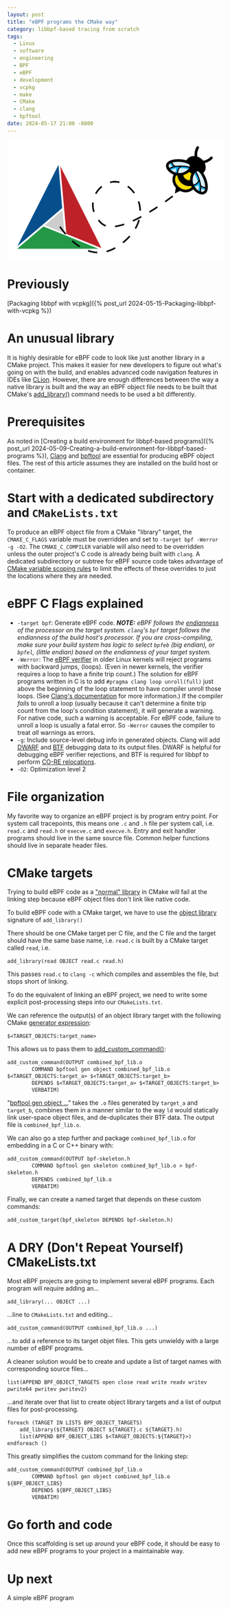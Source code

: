 ```yaml
---
layout: post
title: "eBPF programs the CMake way"
category: libbpf-based tracing from scratch
tags: 
  - Linux
  - software
  - engineering
  - BPF
  - eBPF
  - development
  - vcpkg
  - make
  - CMake
  - clang
  - bpftool
date: 2024-05-17 21:00 -0800
---
```

![eBPF / CMake logo mashup](/images/ebpf-the-cmake-way.png)

# Previously
[Packaging libbpf with vcpkg]({% post_url 2024-05-15-Packaging-libbpf-with-vcpkg %})

# An unusual library
It is highly desirable for eBPF code to look like just another library in a CMake project.
This makes it easier for new developers to figure out what's going on with the build, and
enables advanced code navigation features in IDEs like [CLion](https://www.jetbrains.com/clion/).
However, there are enough differences between the way a native library is built
and the way an eBPF object file needs to be built that CMake's 
[add_library()](https://cmake.org/cmake/help/latest/command/add_library.html) 
command needs to be used a bit differently.

# Prerequisites
As noted in
[Creating a build environment for libbpf-based programs]({% post_url 2024-05-09-Creating-a-build-environment-for-libbpf-based-programs %}),
[Clang](https://clang.llvm.org/) and [bpftool](https://github.com/libbpf/bpftool)
are essential for producing eBPF object files.
The rest of this article assumes they are installed on the build host or container.

# Start with a dedicated subdirectory and `CMakeLists.txt`
To produce an eBPF object file from a CMake "library" target,
the `CMAKE_C_FLAGS` variable must be overridden and set to `-target bpf -Werror -g -O2`.
The `CMAKE_C_COMPILER` variable will also need to be overridden unless the outer project's C
code is already being built with `clang`.
A dedicated subdirectory or subtree for eBPF source code takes advantage of
[CMake variable scoping rules](https://cmake.org/cmake/help/book/mastering-cmake/chapter/Writing%20CMakeLists%20Files.html#variable-scope)
to limit the effects of these overrides to just the locations where they are needed.

# eBPF C Flags explained
 - `-target bpf`: Generate eBPF code.
   _**NOTE:** eBPF follows the [endianness](https://en.wikipedia.org/wiki/Endianness#Overview) of the processor on
   the target system.
   `clang`'s `bpf` target follows the endianness of the build host's processor.
   If you are cross-compiling, make sure your build system has logic to select `bpfeb` (big endian),
   or `bpfel`, (little endian) based on the endianness of your target system._
 - `-Werror`: The [eBPF verifier](https://www.kernel.org/doc/html/latest/bpf/verifier.html) in older Linux kernels
   will reject programs with backward jumps, (loops).
   (Even in newer kernels, the verifier requires a loop to have a finite trip count.)
   The solution for eBPF programs written in C is to add `#pragma clang loop unroll(full)` just above the beginning
   of the loop statement to have compiler unroll those loops.
   (See [Clang's documentation](https://clang.llvm.org/docs/LanguageExtensions.html#loop-unrolling) for more
   information.)
   If the compiler _fails_ to unroll a loop (usually because it can't determine a finite trip count from the loop's
   condition statement), it will generate a warning.
   For native code, such a warning is acceptable.
   For eBPF code, failure to unroll a loop is usually a fatal error.
   So `-Werror` causes the compiler to treat _all_ warnings as errors.
 - `-g`: Include source-level debug info in generated objects.
   Clang will add [DWARF](https://dwarfstd.org/) and [BTF](https://www.kernel.org/doc/html/latest/bpf/btf.html) 
   debugging data to its output files.
   DWARF is helpful for debugging eBPF verifier rejections, and BTF is required for libbpf to perform
   [CO-RE relocations](https://github.com/libbpf/libbpf#bpf-co-re-compile-once--run-everywhere).
 - `-O2`: Optimization level 2

# File organization
My favorite way to organize an eBPF project is by program entry point.
For system call tracepoints, this means one `.c` and `.h` file per system call, i.e. `read.c` and `read.h` or
`execve.c` and `execve.h`.
Entry and exit handler programs should live in the same source file.  Common helper functions should live in
separate header files.

# CMake targets
Trying to build eBPF code as a
["normal" library](https://cmake.org/cmake/help/latest/command/add_library.html#normal-libraries)
in CMake will fail at the linking step because eBPF object files don't link like native code.

To build eBPF code with a CMake target, we have to use the
[object library](https://cmake.org/cmake/help/latest/command/add_library.html#object-libraries)
signature of `add_library()`

There should be one CMake target per C file, and the C file and the target should have the same base name,
i.e. `read.c` is built by a CMake target called `read`, i.e.

```
add_library(read OBJECT read.c read.h)
```

This passes `read.c` to `clang -c` which compiles and assembles the file, but stops short of linking.

To do the equivalent of linking an eBPF project,
we need to write some explicit post-processing steps into our `CMakeLists.txt`.

We can reference the output(s) of an object library target with the following CMake
[generator expression](https://cmake.org/cmake/help/latest/manual/cmake-generator-expressions.7.html):
```
$<TARGET_OBJECTS:target_name>
```

This allows us to pass them to
[add_custom_command()](https://cmake.org/cmake/help/latest/command/add_custom_command.html):

```
add_custom_command(OUTPUT combined_bpf_lib.o
        COMMAND bpftool gen object combined_bpf_lib.o $<TARGET_OBJECTS:target_a> $<TARGET_OBJECTS:target_b>
        DEPENDS $<TARGET_OBJECTS:target_a> $<TARGET_OBJECTS:target_b>
        VERBATIM)
```

"[bpftool gen object ...](https://github.com/libbpf/bpftool/blob/main/docs/bpftool-gen.rst)"
takes the `.o` files generated by `target_a` and `target_b`, combines them in a manner similar to the way
`ld` would statically link user-space object files, and de-duplicates their BTF data.
The output file is `combined_bpf_lib.o`.

We can also go a step further and package `combined_bpf_lib.o` for embedding in a C or C++ binary with:
```
add_custom_command(OUTPUT bpf-skeleton.h
        COMMAND bpftool gen skeleton combined_bpf_lib.o > bpf-skeleton.h
        DEPENDS combined_bpf_lib.o
        VERBATIM)
```

Finally, we can create a named target that depends on these custom commands:
```
add_custom_target(bpf_skeleton DEPENDS bpf-skeleton.h)
```

# A DRY (Don't Repeat Yourself) CMakeLists.txt
Most eBPF projects are going to implement several eBPF programs.
Each program will require adding an...
```
add_library(... OBJECT ...)
```
...line to `CMakeLists.txt` and editing...
```
add_custom_command(OUTPUT combined_bpf_lib.o ...)
```
...to add a reference to its target objet files.
This gets unwieldy with a large number of eBPF programs.

A cleaner solution would be to create and update a list of target names with corresponding source files...
```
list(APPEND BPF_OBJECT_TARGETS open close read write readv writev pwrite64 pwritev pwritev2)
```
...and iterate over that list to create object library targets and a list of output files for post-processing.
```
foreach (TARGET IN LISTS BPF_OBJECT_TARGETS)
    add_library(${TARGET} OBJECT ${TARGET}.c ${TARGET}.h)
    list(APPEND BPF_OBJECT_LIBS $<TARGET_OBJECTS:${TARGET}>)
endforeach ()
```

This greatly simplifies the custom command for the linking step:
```
add_custom_command(OUTPUT combined_bpf_lib.o
        COMMAND bpftool gen object combined_bpf_lib.o ${BPF_OBJECT_LIBS}
        DEPENDS ${BPF_OBJECT_LIBS}
        VERBATIM)
```

# Go forth and code
Once this scaffolding is set up around your eBPF code, it should be easy to add new eBPF programs to your project
in a maintainable way.

# Up next
A simple eBPF program